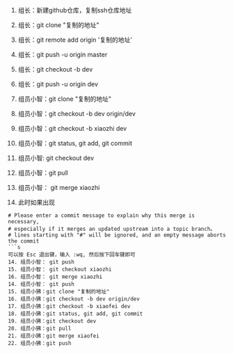 1. 组长：新建github仓库，复制ssh仓库地址
2. 组长：git clone "复制的地址"
3. 组长：git remote add origin '复制的地址'
4. 组长：git push -u origin master
5. 组长：git checkout -b dev
6. 组长：git push -u origin dev

7. 组员小智：git clone "复制的地址"
8. 组员小智：git checkout -b dev origin/dev
9. 组员小智：git checkout -b xiaozhi dev
10. 组员小智：git status, git add, git commit
11. 组员小智: git checkout dev
12. 组员小智：git pull
13. 组员小智： git merge xiaozhi
14. 此时如果出现
```
# Please enter a commit message to explain why this merge is necessary,
# especially if it merges an updated upstream into a topic branch。
# lines starting with "#" will be ignored, and an empty message aborts the commit
```s
可以按 Esc 退出键，输入 :wq, 然后按下回车键即可
14. 组员小智： git push
15. 组员小智： git checkout xiaozhi
16. 组员小智： git merge xiaozhi
14. 组员小智： git push
15. 组员小狒：git clone "复制的地址"
16. 组员小狒：git checkout -b dev origin/dev
17. 组员小狒：git checkout -b xiaofei dev
18. 组员小狒：git status, git add, git commit
19. 组员小狒：git checkout dev
20. 组员小狒：git pull 
21. 组员小狒：git merge xiaofei
22. 组员小狒：git push
